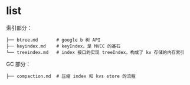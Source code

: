 # list

索引部分：

```
├── btree.md       # google b 树 API
├── keyindex.md    # keyIndex，是 MVCC 的基石 
└── treeindex.md   # index 接口的实现 treeIndex，构成了 kv 存储的内存索引
```

GC 部分：

```
├── compaction.md  # 压缩 index 和 kvs store 的流程
```

